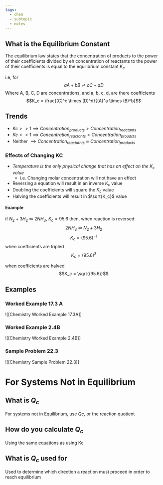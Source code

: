 ```yaml
---
tags:
  - chem
  - subtopic
  - notes
---
```

## What is the Equilibrium Constant

The equilibrium law states that the concentration of products to the power of their coefficients divided by eh concentration of reactants to the power of their coefficients is equal to the equilibrium constant $K_c$ 

i.e, for $$aA + bB \rightleftharpoons cC + dD$$
Where A, B, C, D are concentrations, and a, b, c, d, are there coefficients
$$K_c = \frac{(C)^c \times (D)^d}{(A)^a \times (B)^b}$$


## Trends
- $Kc >>1 \implies Concentration_{products} > Concentration_{reactants}$  
- $Kc << 1 \implies Concentration_{reactants} > Concentration_{proudcts}$
- Neither $\implies Concentration_{reactatnts} \approx Concentration_{products}$ 
### Effects of Changing KC

- *Temperature is the only physical change that has an effect on the $K_c$ value*
	- i.e. Changing molar concentration will not have an effect
- Reversing a equation will result in an inverse $K_c$ value
- Doubling the coefficients will square the $K_c$ value
- Halving the coefficients will result in $\sqrt{K_c}$ value
#### Example
if $N_2 + 3H_2 \leftrightharpoons 2NH_3$, $K_c = 95.6$ 
then, when reaction is reversed: $$2NH_3 \rightleftharpoons N_2+3H_2$$
$$K_c = (95.6)^{-1}$$
when coefficients are tripled
$$K_c = (95.6)^{3}$$

when coefficients are halved
$$K_c = \sqrt{(95.6)}$$



## Examples
### Worked Example 17.3 A
![[Chemistry Worked Example 17.3A]]

### Worked Example 2.4B
![[Chemistry Worked Example 2.4B]]

### Sample Problem 22.3
![[Chemistry Sample Problem 22.3]]



# For Systems Not in Equilibrium
## What is $Q_c$ 
For systems not in Equilibrium, use $Qc$, or the reaction quotient 
## How do you calculate $Q_c$ 
Using the same equations as using Kc
## What is $Q_c$ used for 
Used to determine which direction a reaction must proceed in order to reach equilibrium

